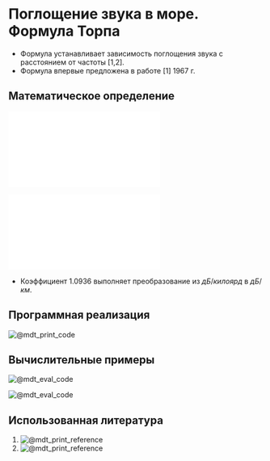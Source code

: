 # Поглощение звука в море. Формула Торпа

- Формула устанавливает зависимость поглощения звука с расстоянием от частоты [1,2].
- Формула впервые предложена в работе [1] 1967 г.

## Математическое определение

![@mdt_print_equation_boxed](include/sound_absorption_sea_thorp.tex)

![@mdt_print_markdown](include/sound_absorption_sea_thorp_args.ru.md)

- Коэффициент $1.0936$ выполняет преобразование из $дБ/килоярд$ в $дБ/км$. 

## Программная реализация

![@mdt_print_code]($/sonar_m/toolbox/sound_absorption/sound_absorption_sea_thorp.m)

## Вычислительные примеры

![@mdt_eval_code]($/sonar_m/example/sound_absorption/sound_absorption_sea_thorp_ex_1.m)

![@mdt_eval_code]($/sonar_m/example/sound_absorption/sound_absorption_sea_thorp_ex_2.m)

## Использованная литература

1. ![@mdt_print_reference]($/reference/thorp1967analytic.enw)
1. ![@mdt_print_reference]($/reference/etter2018underwater.enw)
